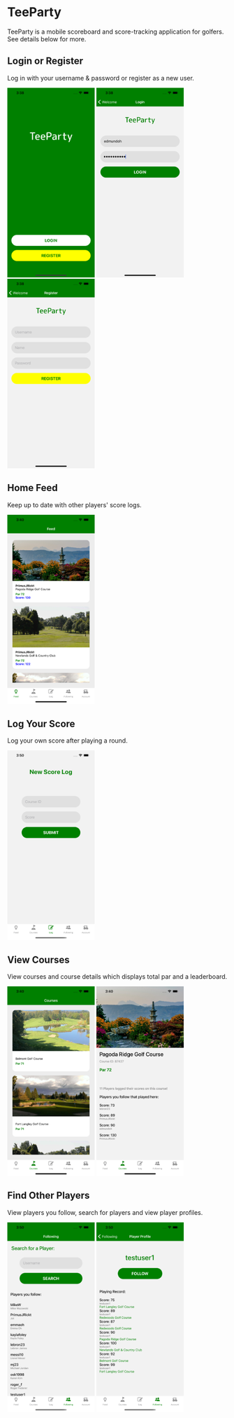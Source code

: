 # TeeParty
TeeParty is a mobile scoreboard and score-tracking application for golfers. See details below for more.

## Login or Register
Log in with your username & password or register as a new user.

<img src="./SimulatorScreens/home_page.png" width="200"/> <img src="./SimulatorScreens/login_page.png" width="200"/> <img src="./SimulatorScreens/register_page.png" width="200"/>

## Home Feed
Keep up to date with other players' score logs.

<img src="./SimulatorScreens/feed_page.png" width="200"/>

## Log Your Score
Log your own score after playing a round.

<img src="./SimulatorScreens/log_page.png" width="200"/>

## View Courses
View courses and course details which displays total par and a leaderboard.

<img src="./SimulatorScreens/courses_page.png" width="200"/> <img src="./SimulatorScreens/course_detail_page.png" width="200"/>

## Find Other Players
View players you follow, search for players and view player profiles.

<img src="./SimulatorScreens/following_page.png" width="200"/> <img src="./SimulatorScreens/player_page.png" width="200"/>
